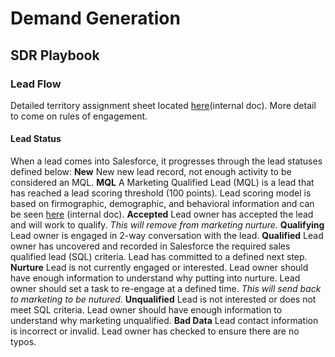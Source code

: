 # Demand Generation 
## SDR Playbook
### Lead Flow
Detailed territory assignment sheet located [here](https://docs.google.com/spreadsheets/d/1RcO7ayG6x1aDVxD3AfvSfjlzvzJkvU2GB0wvNIEDhu8/edit)(internal doc).
More detail to come on rules of engagement. 

#### Lead Status
When a lead comes into Salesforce, it progresses through the lead statuses defined below:
**New** New new lead record, not enough activity to be considered an MQL.
**MQL** A Marketing Qualified Lead (MQL) is a lead that has reached a lead scoring threshold (100 points). Lead scoring model is based on firmographic, demographic, and behavioral information and can be seen [here](https://docs.google.com/spreadsheets/d/1ZMF7ppWS_Naf-kIFgRymLWwHRVkB09VTqB7wv-AXOnM/edit#gid=0) (internal doc).
**Accepted** Lead owner has accepted the lead and will work to qualify. _This will remove from marketing nurture._
**Qualifying** Lead owner is engaged in 2-way conversation with the lead.
**Qualified** Lead owner has uncovered and recorded in Salesforce the required sales qualified lead (SQL) criteria. Lead has committed to a defined next step. 
**Nurture** Lead is not currently engaged or interested. Lead owner should have enough information to understand why putting into nurture. Lead owner should set a task to re-engage at a defined time. _This will send back to marketing to be nutured._
**Unqualified** Lead is not interested or does not meet SQL criteria. Lead owner should have enough information to understand why marketing unqualified. 
**Bad Data** Lead contact information is incorrect or invalid. Lead owner has checked to ensure there are no typos. 
